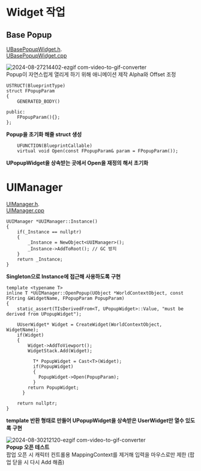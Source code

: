 # Widget 작업
## Base Popup
[UBasePopupWidget.h](https://github.com/HongJaehan-hub/ShooterProject/blob/main/ShooterGame/Source/ShooterGame/Widget/PopupWidget.h).
<br>[UBasePopupWidget.cpp](https://github.com/HongJaehan-hub/ShooterProject/blob/main/ShooterGame/Source/ShooterGame/Widget/PopupWidget.cpp)

![2024-08-27214402-ezgif com-video-to-gif-converter](https://github.com/user-attachments/assets/e048e15f-2969-4217-96b1-3f02484d7fc1)
<br> Popup이 자연스럽게 열리게 하기 위해 애니메이션 제작 Alpha와 Offset 조정

```
USTRUCT(BlueprintType)
struct FPopupParam
{
    GENERATED_BODY()

public:
	FPopupParam(){};
};
```
**Popup을 초기화 해줄 struct 생성**<br>

```
	UFUNCTION(BlueprintCallable)
	virtual void Open(const FPopupParam& param = FPopupParam());
```
**UPopupWidget을 상속받는 곳에서 Open을 재정의 해서 초기화**



# UIManager
[UIManager.h](https://github.com/HongJaehan-hub/ShooterProject/blob/main/ShooterGame/Source/ShooterGame/UIManager.h).
<br>[UIManager.cpp](https://github.com/HongJaehan-hub/ShooterProject/blob/main/ShooterGame/Source/ShooterGame/UIManager.cpp)<br>

```
UUIManager *UUIManager::Instance()
{
    if(_Instance == nullptr)
    {
        _Instance = NewObject<UUIManager>();
        _Instance->AddToRoot(); // GC 방지
    }
    return _Instance;
}
```
**Singleton으로 Instance에 접근해 사용하도록 구현**<br>

```
template <typename T>
inline T *UUIManager::OpenPopup(UObject *WorldContextObject, const FString &WidgetName, FPopupParam PopupParam)
{
	static_assert(TIsDerivedFrom<T, UPopupWidget>::Value, "must be derived from UPopupWidget");

	UUserWidget* Widget = CreateWidget(WorldContextObject, WidgetName);
    if(Widget)
    {
        Widget->AddToViewport();
        WidgetStack.Add(Widget);

		  T* PopupWidget = Cast<T>(Widget);
		  if(PopupWidget)
		  {
		  	PopupWidget->Open(PopupParam);
		  }
	  	return PopupWidget;
      }

    return nullptr;
}
```
**template 반환 형태로 만들어 UPopupWidget을 상속받은 UserWidget만 열수 있도록 구현**

![2024-08-30212120-ezgif com-video-to-gif-converter](https://github.com/user-attachments/assets/0ceecba9-36e2-4d75-8b5a-dd3a7bfa3a52)
<br>**Popup 오픈 테스트**
<br>팝업 오픈 시 캐릭터 컨트롤용 MappingContext를 제거해 입력을 마우스로만 제한 (팝업 닫을 시 다시 Add 해줌)

